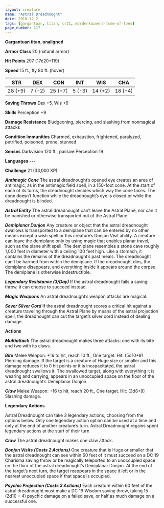 ```yaml
---
layout: creature
name: "Astral Dreadnought"
date: 2018-12-2
tags: [gargantuan, titan, cr21, mordenkainens-tome-of-foes]
page_number: 117
---
```


**Gargantuan titan, unaligned**

**Armor Class** 20 (natural armor)

**Hit Points** 297 (17d20+119)

**Speed** 15 ft., fly 80 ft. (hover)

|   STR   |   DEX   |   CON   |   INT   |   WIS   |   CHA   |
|:-----:|:-----:|:-----:|:-----:|:-----:|:-----:|
| 28 (+9) | 7 (-2) | 25 (+7) | 5 (-3) | 14 (+2) | 18 (+4) |

**Saving Throws** Dex +5, Wis +9

**Skills** Perception +9

**Damage Resistance** Bludgeoning, piercing, and slashing from nonmagical attacks

**Condition Immunities** Charmed, exhaustion, frightened, paralyzed, petrified, poisoned, prone, stunned

**Senses** Darkvision 120 ft., passive Perception 19

**Languages** ---

**Challenge** 21 (33,000 XP)

***Antimagic Cone*** The astral dreadnought’s opened eye creates an area of antimagic, as in the antimagic field spell, in a 150-foot cone. At the start of each of its turns, the dreadnought decides which way the cone faces. The cone doesn’t function while the dreadnought’s eye is closed or while the dreadnought is blinded.

***Astral Entity*** The astral dreadnought can’t leave the Astral Plane, nor can it be banished or otherwise transported out of the Astral Plane.

***Demiplanar Donjon*** Any creature or object that the astral dreadnought swallows is transported to a demiplane that can be entered by no other means except a wish spell or this creature’s Donjon Visit ability. A creature can leave the demiplane only by using magic that enables planar travel, such as the plane shift spell. The demiplane resembles a stone cave roughly 1,000 feet in diameter with a ceiling 100 feet high. Like a stomach, it contains the remains of the dreadnought’s past meals. The dreadnought can’t be harmed from within the demiplane. If the dreadnought dies, the demiplane disappears, and everything inside it appears around the corpse. The demiplane is otherwise indestructible.

***Legendary Resistance (3/Day)*** If the astral dreadnought fails a saving throw, it can choose to succeed instead.

***Magic Weapons*** An astral dreadnought’s weapon attacks are magical.

***Sever Silver Cord*** If the astral dreadnought scores a critical hit against a creature traveling through the Astral Plane by means of the astral projection spell, the dreadnought can cut the target’s silver cord instead of dealing damage.

**Actions**

***Multiattack*** The astral dreadnought makes three attacks: one with its bite and two with its claws.

***Bite*** Melee Weapon: +16 to hit, reach 10 ft., One target. Hit: (5d10+9) Piercing damage. If the target is a creature of Huge size or smaller and this damage reduces it to 0 hit points or it is incapacitated, the astral dreadnought swallows it. The swallowed target, along with everything it is wearing and carrying, appears in an unoccupied space on the floor of the astral dreadnought’s Demiplanar Donjon.

***Claw*** Melee Weapon: +16 to hit, reach 20 ft., One target. Hit: (3d6+9) Slashing damage.

**Legendary Actions**

Astral Dreadnought can take 3 legendary actions, choosing from the options below. Only one legendary action option can be used at a time and only at the end of another creature’s turn. Astral Dreadnought regains spent legendary actions at the start of their turn.

***Claw*** The astral dreadnought makes one claw attack.

***Donjon Visits (Costs 2 Actions)*** One creature that is Huge or smaller that the astral dreadnought can see within 60 feet of it must succeed on a DC 19 Charisma saving throw or be magically teleported to an unoccupied space on the floor of the astral dreadnought’s Demiplanar Donjon. At the end of the target’s next turn, the target reappears in the space it left or in the nearest unoccupied space if that space is occupied.

***Psychic Projection (Costs 3 Actions)*** Each creature within 60 feet of the astral dreadnought must make a DC 19 Wisdom saving throw, taking 15 (2d10 + 4) psychic damage on a failed save, or half as much damage on a successful one.